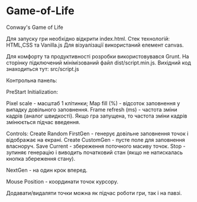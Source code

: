 # Game-of-Life
Conway's Game of Life 

Для запуску гри необхідно відкрити index.html.
Стек технологій: HTML,CSS та Vanilla.js
Для візуалізації використаний елемент canvas.

Для комфорту та продуктивності розробки використовувався Grunt.
На сторінку підключений мінімізований файл dist/script.min.js.
Вихідний код знаходиться тут: src/script.js

Контрольна панель:

PreStart Initialization:

Pixel scale - масштаб 1 клітинки;
Map fill (%) - відсоток заповнення у випадку довільного заповнення.
Frame refresh (ms) - частота зміни кадрів (аналог швидкості).
Якщо гра запущена, то частота зміни кадрів змінюється підчас введення.

Controls: 
Create Random FirstGen - генерує довільне заповнення точок і відображає на екрані.
Create CustomGen - пусте поле для заповнення власноруч.
Save Current - збереження поточного масиву точок.
Stop - зупиняє генерацію і виводить початковий стан (якщо не натискалась кнопка збереження стану).

NextGen - на один крок вперед.

Mouse Position - координати точок курсору.


Додавати/видаляти точки можна як підчас роботи гри, так і на павзі.
